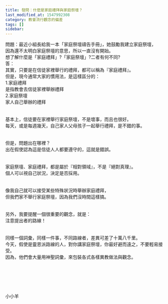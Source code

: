 ```yaml
---
title: 發問：什麼是家庭禮拜與家庭祭壇？
last_modified_at: 1547992308
category: 教會流行觀念的偏差
tags: []
sidebar: 
---
```


<p>問題：最近小組長給我一本「家庭祭壇禱告手冊」，她鼓勵我建立家庭祭壇，<br/>因為還不太明白家庭祭壇的意思，所以一直沒有開始。<br/>想了解什麼是「家庭禮拜」?「家庭祭壇」?二者有何不同?<br/><!--more-->答：<br/>其實，只要是在信徒家裡舉行的禮拜，都可以稱為『家庭禮拜』。<br/>但是，現今通常大家的慣用法，是這樣區分的：<br/>1.家庭禮拜<br/>是指教會去信徒家裡舉辦禮拜<br/>2.家庭祭壇<br/>家人自己舉辦的禮拜<br/><br/> <br/>基本上，信徒要在家裡舉行家庭祭壇，不是壞事，而且也很好。<br/>每天，或是每週幾天，自己家人父母孩子一起舉行禮拜，是不錯的事。<br/><br/> <br/>但是，問題出在哪裡？<br/>出在假使認為這是信徒人人都要遵守的，這就是錯誤。<br/> <br/><br/>家庭祭壇、家庭禮拜，都是屬於『相對領域』，不是『絕對真理』。<br/>個人可以視自己狀況，決定是否採用。<br/> <br/><br/>像我自己就可以接受某些特殊狀況時舉辦家庭禮拜，<br/>但我們家不舉行家庭祭壇，因為我們沒時間這樣搞。<br/><br/><br/>另外，我要提醒一個很重要的觀念，就是：<br/>注意提出者的路線！<br/><br/><br/>同樣一個詞彙，同樣一件事，不同路線者，差異可差了十萬八千里。<br/>今天，假使是靈恩派路線的人，對你講家庭祭壇，你最好避而遠之，不要輕易接受。<br/>因為，他們會大量用神聖詞彙，來包裝各式各樣異教做法與觀念。<br/><br/><br/><br/><br/><br/><br/>小小羊<br/><br/>
</p>
